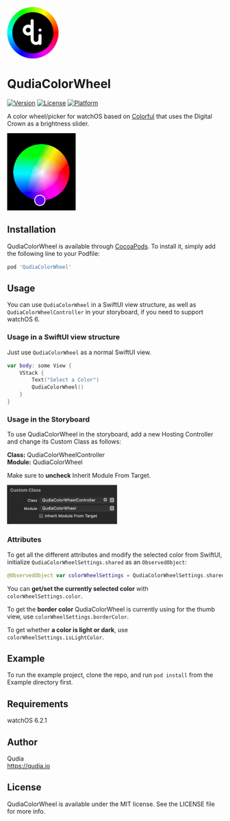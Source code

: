 <img src="https://raw.githubusercontent.com/qudia/QudiaColorWheel/main/readme_images/appicon.png" width="120">

# QudiaColorWheel

[![Version](https://img.shields.io/cocoapods/v/QudiaColorWheel.svg?style=flat)](https://cocoapods.org/pods/QudiaColorWheel)
[![License](https://img.shields.io/cocoapods/l/QudiaColorWheel.svg?style=flat)](https://cocoapods.org/pods/QudiaColorWheel)
[![Platform](https://img.shields.io/cocoapods/p/QudiaColorWheel.svg?style=flat)](https://cocoapods.org/pods/QudiaColorWheel)

A color wheel/picker for watchOS based on [Colorful](https://github.com/hayashi311/Color-Picker-for-iOS) that uses the Digital Crown as a brightness slider.

<img src="https://raw.githubusercontent.com/qudia/QudiaColorWheel/main/readme_images/capture.gif" alt="Screen Capture" width="160">

## Installation

QudiaColorWheel is available through [CocoaPods](https://cocoapods.org). To install it, simply add the following line to your Podfile:

```ruby
pod 'QudiaColorWheel'
```

## Usage

You can use `QudiaColorWheel` in a SwiftUI view structure, as well as `QudiaColorWheelController` in your storyboard, if you need to support watchOS 6.

### Usage in a SwiftUI view structure

Just use  `QudiaColorWheel` as a normal SwiftUI view.

```swift
var body: some View {
    VStack {
        Text("Select a Color")
        QudiaColorWheel()
    }
}
```

### Usage in the Storyboard

To use QudiaColorWheel in the storyboard, add a new Hosting Controller and change its Custom Class as follows:

**Class:** QudiaColorWheelController  
**Module:** QudiaColorWheel

Make sure to **uncheck** Inherit Module From Target.

<img src="https://raw.githubusercontent.com/qudia/QudiaColorWheel/main/readme_images/storyboard_custom_class.png" alt="Screen Capture" width="257">

### Attributes

To get all the different attributes and modify the selected color from SwiftUI, initialize `QudiaColorWheelSettings.shared` as an `ObservedObject`:

```swift
@ObservedObject var colorWheelSettings = QudiaColorWheelSettings.shared
```

You can **get/set the currently selected color** with `colorWheelSettings.color`.

To get the **border color** QudiaColorWheel is currently using for the thumb view, use `colorWheelSettings.borderColor`.

To get whether **a color is light or dark**, use `colorWheelSettings.isLightColor`.

## Example

To run the example project, clone the repo, and run `pod install` from the Example directory first.

## Requirements

watchOS 6.2.1

## Author

Qudia  
https://qudia.io

## License

QudiaColorWheel is available under the MIT license. See the LICENSE file for more info.
